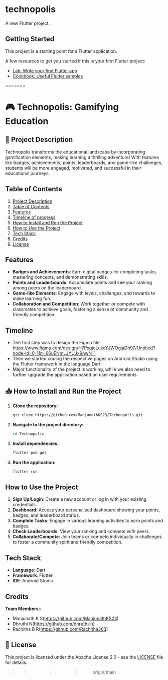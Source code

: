 
# technopolis

A new Flutter project.

## Getting Started

This project is a starting point for a Flutter application.

A few resources to get you started if this is your first Flutter project:

- [Lab: Write your first Flutter app](https://docs.flutter.dev/get-started/codelab)
- [Cookbook: Useful Flutter samples](https://docs.flutter.dev/cookbook)

=======
 # 🎮 Technopolis: Gamifying Education

## 📌 Project Description
Technopolis transforms the educational landscape by incorporating gamification elements, making learning a thrilling adventure! With features like badges, achievements, points, leaderboards, and game-like challenges, students will be more engaged, motivated, and successful in their educational journeys.

## Table of Contents
1. [Project Description](#project-description)
2. [Table of Contents](#table-of-contents)
3. [Features](#features)
4. [Timeline of progress](#timeline)
5. [How to Install and Run the Project](#how-to-install-and-run-the-project)
6. [How to Use the Project](#how-to-use-the-project)
7. [Tech Stack](#tech-stack)
8. [Credits](#credits)
9. [License](#license)

## Features
- **Badges and Achievements**: Earn digital badges for completing tasks, mastering concepts, and demonstrating skills.
- **Points and Leaderboards**: Accumulate points and see your ranking among peers on the leaderboard.
- **Game-like Elements**: Engage with levels, challenges, and rewards to make learning fun.
- **Collaboration and Competition**: Work together or compete with classmates to achieve goals, fostering a sense of community and friendly competition.

## Timeline
- The first step was to design the Figma file: https://www.figma.com/design/H7PxqjoLukcYJWOgiaDh97/Untitled?node-id=0-1&t=66uENmLJYUJx9nwN-1
- Then we started coding the respective pages on Android Studio using the Flutter framework in the language Dart.
- Major functionality of the project is working, while we also need to further upgrade the application based on user requirements.

## 📥 How to Install and Run the Project
1. **Clone the repository:**
   ```bash
   git clone https://github.com/ManjunathKS23/Technopolis.git
2. **Navigate to the project directory:**
   ```bash
   cd Technopolis
3. **Install dependencies:**
   ```bash
   flutter pub get
4. **Run the application:**
   ```bash
   flutter run

##  How to Use the Project
1. **Sign Up/Login**: Create a new account or log in with your existing credentials.
2. **Dashboard**: Access your personalized dashboard showing your points, badges, and leaderboard status.
3. **Complete Tasks**: Engage in various learning activities to earn points and badges.
4. **Check Leaderboards**: View your ranking and compete with peers.
5. **Collaborate/Compete**: Join teams or compete individually in challenges to foster a community spirit and friendly competition.

##  Tech Stack
- **Language**: Dart
- **Framework**: Flutter
- **IDE**: Android Studio

##  Credits
**Team Members:**:
- Manjunath K S(https://github.com/ManjunathKS23)
- Dhruthi N(https://github.com/dhruth-in)
- Rachitha B R(https://github.com/Rachitha363)

## 🚨 License
This project is licensed under the Apache License 2.0 - see the [LICENSE](LICENSE) file for details.
>>>>>>> origin/main
